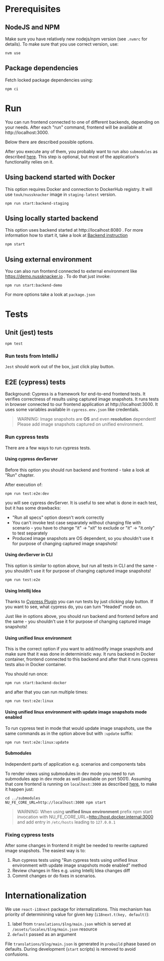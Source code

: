 # Prerequisites

## NodeJS and NPM

Make sure you have relatively new nodejs/npm version (see `.nvmrc` for details). To make sure that you use correct version, use:

```
nvm use
```

## Package dependencies

Fetch locked package dependencies using:

```
npm ci
```

# Run

You can run frontend connected to one of different backends, depending on your needs. After each "run" command, frontend will be available at http://localhost:3000.

Below there are described possible options.

After you execute any of them, you probably want to run also `submodules` as described [here](#Submodules). This step is optional, but most of the application's functionality relies on it.

## Using backend started with Docker

This option requires Docker and connection to DockerHub registry. It will use `touk/nussknacker` image in `staging-latest` version.

```
npm run start:backend-staging
```

## Using locally started backend

This option uses backend started at http://localhost:8080 . For more information how to start it, take a look at [Backend instruction](../../CONTRIBUTING.md#running)

```
npm start
```

## Using external environment

You can also run frontend connected to external environment like https://demo.nussknacker.io . To do that just invoke:

```
npm run start:backend-demo
```

For more options take a look at `package.json`

# Tests

## Unit (jest) tests

```
npm test
```

### Run tests from IntelliJ

`Jest` should work out of the box, just click play button.

## E2E (cypress) tests

Background: Cypress is a framework for end-to-end frontend tests. It verifies correctness of results using captured image snapshots.
It runs tests in browser connected to our frontend application at http://localhost:3000. It uses some variables available
in `cypress.env.json` like credentials.

> WARNING: Image snapshots are **OS** and even **resolution** dependent! Please add image snapshots captured on unified environment.

### Run cypress tests

There are a few ways to run cypress tests.

#### Using cypress devServer

Before this option you should run backend and frontend - take a look at "Run" chapter.

After execution of:

```
npm run test:e2e:dev
```

you will see cypress devServer. It is useful to see what is done in each test, but it has some drawbacks:

-   "Run all specs" option doesn't work correctly
-   You can't invoke test case separately without changing file with scenario - you have to change "it" -> "xit" to exclude or "it" -> "it.only" to test separately
-   Produced image snapshots are OS dependent, so you shouldn't use it for purpose of changing captured image snapshots!

#### Using devServer in CLI

This option is similar to option above, but run all tests in CLI and the same - you shouldn't use it for purpose of changing captured image snapshots!

```
npm run test:e2e
```

#### Using Intellij Idea

Thanks to [Cypress Plugin](https://plugins.jetbrains.com/plugin/13819-cypress-support) you can run tests by just clicking play button.
If you want to see, what cypress do, you can turn "Headed" mode on.

Just like in options above, you should run backend and frontend before and the same - you shouldn't use it for purpose of changing captured image snapshots!

#### Using unified linux environment

This is the correct option if you want to add/modify image snapshots and make sure that it was done in deterministic way.
It runs backend in Docker container, frontend connected to this backend and after that it runs cypress tests also in Docker container.

You should run once:

```
npm run start:backend-docker
```

and after that you can run multiple times:

```
npm run test:e2e:linux
```

#### Using unified linux environment with update image snapshots mode enabled

To run cypress test in mode that would update image snapshots, use the same commands as in the option above but with `:update` suffix:

```
npm run test:e2e:linux:update
```

#### Submodules

Independent parts of application e.g. scenarios and components tabs

To render views using submodules in dev mode you need to run submodules app in dev mode as well (available on port 5001).
Assuming that core frontend is running on `localhost:3000` as described [here](#Run), to make it happen just:

```
cd ../submodules
NU_FE_CORE_URL=http://localhost:3000 npm start
```

> WARNING: When using **unified linux environment** prefix npm start invocation with NU_FE_CORE_URL=http://host.docker.internal:3000 and add entry in `/etc/hosts` leading to `127.0.0.1`

### Fixing cypress tests

After some changes in frontend it might be needed to rewrite captured image snapshots. The easiest way is to:

1. Run cypress tests using "Run cypress tests using unified linux environment with update image snapshots mode enabled" method
2. Review changes in files e.g. using Intellij Idea changes diff
3. Commit changes or do fixes in scenarios.

# Internationalization

We use `react-i18next` package for internalizations. This mechanism has priority of determinining value for given key (`i18next.t(key, default)`):

1. label from `translations/$lng/main.json` which is served at `/assets/locales/$lng/main.json` resource
2. `default` passed as an argument

File `translations/$lng/main.json` is generated in `prebuild` phase based on defaults. During development (`start` scripts) is removed to avoid confusions.
